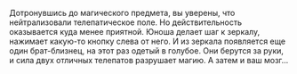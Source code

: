 Дотронувшись до магического предмета, вы уверены, что нейтрализовали телепатическое поле. Но действительность оказывается куда менее приятной. Юноша делает шаг к зеркалу, нажимает какую-то кнопку слева от него. И из зеркала появляется еще один брат-близнец, на этот раз одетый в голубое. Они берутся за руки, и сила двух отличных телепатов разрушает магию. А затем и ваш мозг...

